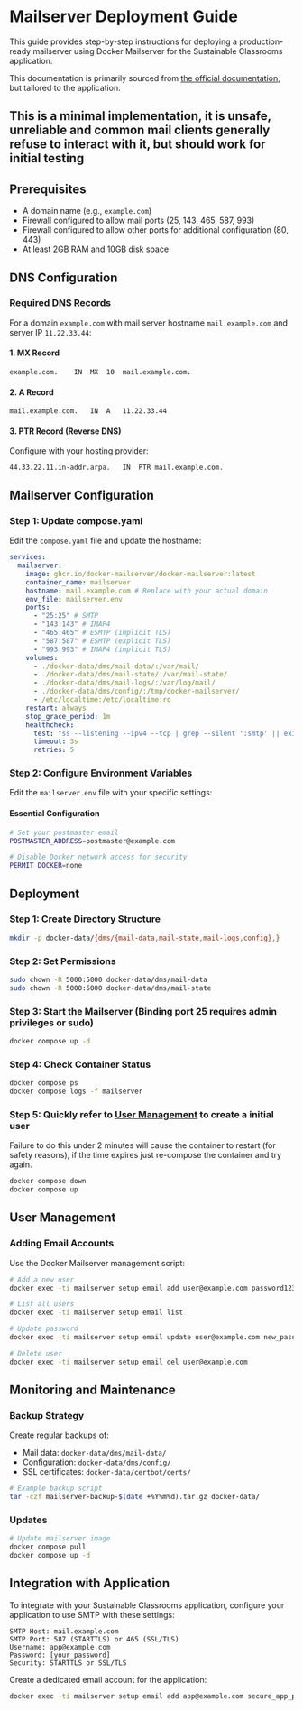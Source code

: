 # Mailserver Deployment Guide

This guide provides step-by-step instructions for deploying a production-ready mailserver using Docker Mailserver for the Sustainable Classrooms application.

This documentation is primarily sourced from [the official documentation](https://docker-mailserver.github.io/docker-mailserver/latest), but tailored to the application.

## This is a minimal implementation, it is unsafe, unreliable and common mail clients generally refuse to interact with it, but should work for initial testing

## Prerequisites

- A domain name (e.g., `example.com`)
- Firewall configured to allow mail ports (25, 143, 465, 587, 993)
- Firewall configured to allow other ports for additional configuration (80, 443)
- At least 2GB RAM and 10GB disk space

## DNS Configuration

### Required DNS Records

For a domain `example.com` with mail server hostname `mail.example.com` and server IP `11.22.33.44`:

#### 1. MX Record

```
example.com.    IN  MX  10  mail.example.com.
```

#### 2. A Record

```
mail.example.com.   IN  A   11.22.33.44
```

#### 3. PTR Record (Reverse DNS)

Configure with your hosting provider:

```
44.33.22.11.in-addr.arpa.   IN  PTR mail.example.com.
```

## Mailserver Configuration

### Step 1: Update compose.yaml

Edit the `compose.yaml` file and update the hostname:

```yaml
services:
  mailserver:
    image: ghcr.io/docker-mailserver/docker-mailserver:latest
    container_name: mailserver
    hostname: mail.example.com # Replace with your actual domain
    env_file: mailserver.env
    ports:
      - "25:25" # SMTP
      - "143:143" # IMAP4
      - "465:465" # ESMTP (implicit TLS)
      - "587:587" # ESMTP (explicit TLS)
      - "993:993" # IMAP4 (implicit TLS)
    volumes:
      - ./docker-data/dms/mail-data/:/var/mail/
      - ./docker-data/dms/mail-state/:/var/mail-state/
      - ./docker-data/dms/mail-logs/:/var/log/mail/
      - ./docker-data/dms/config/:/tmp/docker-mailserver/
      - /etc/localtime:/etc/localtime:ro
    restart: always
    stop_grace_period: 1m
    healthcheck:
      test: "ss --listening --ipv4 --tcp | grep --silent ':smtp' || exit 1"
      timeout: 3s
      retries: 5
```

### Step 2: Configure Environment Variables

Edit the `mailserver.env` file with your specific settings:

#### Essential Configuration

```bash
# Set your postmaster email
POSTMASTER_ADDRESS=postmaster@example.com

# Disable Docker network access for security
PERMIT_DOCKER=none
```

## Deployment

### Step 1: Create Directory Structure

```bash
mkdir -p docker-data/{dms/{mail-data,mail-state,mail-logs,config},}
```

### Step 2: Set Permissions

```bash
sudo chown -R 5000:5000 docker-data/dms/mail-data
sudo chown -R 5000:5000 docker-data/dms/mail-state
```

### Step 3: Start the Mailserver (Binding port 25 requires admin privileges or sudo)

```bash
docker compose up -d
```

### Step 4: Check Container Status

```bash
docker compose ps
docker compose logs -f mailserver
```

### Step 5: Quickly refer to [User Management](##User-Management) to create a initial user

Failure to do this under 2 minutes will cause the container to restart (for safety reasons), if the time expires just re-compose the container and try again.

```bash
docker compose down
docker compose up
```

## User Management

### Adding Email Accounts

Use the Docker Mailserver management script:

```bash
# Add a new user
docker exec -ti mailserver setup email add user@example.com password123

# List all users
docker exec -ti mailserver setup email list

# Update password
docker exec -ti mailserver setup email update user@example.com new_password

# Delete user
docker exec -ti mailserver setup email del user@example.com
```

## Monitoring and Maintenance

### Backup Strategy

Create regular backups of:

- Mail data: `docker-data/dms/mail-data/`
- Configuration: `docker-data/dms/config/`
- SSL certificates: `docker-data/certbot/certs/`

```bash
# Example backup script
tar -czf mailserver-backup-$(date +%Y%m%d).tar.gz docker-data/
```

### Updates

```bash
# Update mailserver image
docker compose pull
docker compose up -d
```

## Integration with Application

To integrate with your Sustainable Classrooms application, configure your application to use SMTP with these settings:

```
SMTP Host: mail.example.com
SMTP Port: 587 (STARTTLS) or 465 (SSL/TLS)
Username: app@example.com
Password: [your_password]
Security: STARTTLS or SSL/TLS
```

Create a dedicated email account for the application:

```bash
docker exec -ti mailserver setup email add app@example.com secure_app_password
```
